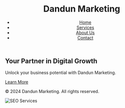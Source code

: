 <!DOCTYPE html>
<html lang="en">
<head>
    <meta charset="UTF-8">
    <meta name="viewport" content="width=device-width, initial-scale=1.0">
    <title>Dandun Marketing</title>
    <link rel="stylesheet" href="styles.css">
</head>
<body>
    <header>
        <h1>Dandun Marketing</h1>
        <nav>
            <ul>
                <li><a href="#home">Home</a></li>
                <li><a href="#services">Services</a></li>
                <li><a href="#about">About Us</a></li>
                <li><a href="#contact">Contact</a></li>
            </ul>
        </nav>
    </header>
    <section id="home">
        <div class="hero">
            <h2>Your Partner in Digital Growth</h2>
            <p>Unlock your business potential with Dandun Marketing.</p>
            <a href="#services" class="cta-button">Learn More</a>
        </div>
    </section>
    <!-- More sections here -->
    <footer>
        <p>&copy; 2024 Dandun Marketing. All rights reserved.</p>
    </footer>
</body>
</html>
<div class="service-icon">
    <img src="path-to-your-uploaded-image.jpg" alt="SEO Services">
</div>

